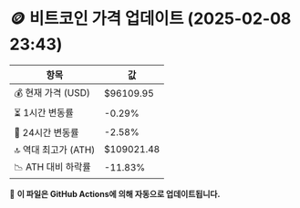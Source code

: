 # 🪙 비트코인 가격 업데이트 (2025-02-08 23:43)

| 항목                | 값 |
|--------------------|----------------|
| 💰 현재 가격 (USD) | $96109.95 |
| ⏳ 1시간 변동률    | -0.29% |
| 📆 24시간 변동률   | -2.58% |
| 🔝 역대 최고가 (ATH) | $109021.48 |
| 📉 ATH 대비 하락률 | -11.83% |

🔄 **이 파일은 GitHub Actions에 의해 자동으로 업데이트됩니다.**
